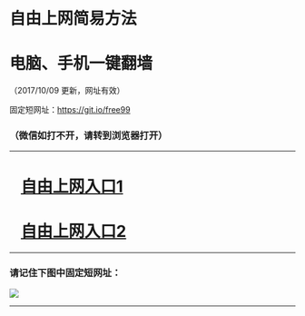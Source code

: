 ﻿# 自由上网简易方法

# 电脑、手机一键翻墙

（2017/10/09 更新，网址有效）

固定短网址：https://git.io/free99

### （微信如打不开，请转到浏览器打开）


***





# &nbsp;&nbsp; <a href="http://ft2579532237.fwq-tz-1001.info/fwqtz01.html?t=100900125260 " target="_blank">自由上网入口1</a>
# &nbsp;&nbsp; <a href="http://ft1575419825.fwq-tz-1002.info/fwqtz02.html?t=100900124165 " target="_blank">自由上网入口2</a>
***

### 请记住下图中固定短网址：

<img src="https://s3-us-west-2.amazonaws.com/fwq-1001/yjfq-20170905okok.png" /> 


***

